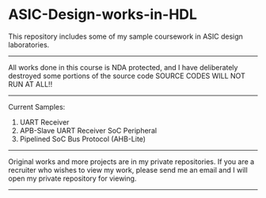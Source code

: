 # ASIC-Design-works-in-HDL
This repository includes some of my sample coursework in ASIC design laboratories. 

************
All works done in this course is NDA protected, and I have deliberately destroyed some portions of the source code
SOURCE CODES WILL NOT RUN AT ALL!! 
************

Current Samples: 
1. UART Receiver 
2. APB-Slave UART Receiver SoC Peripheral
3. Pipelined SoC Bus Protocol (AHB-Lite) 

**********************************
Original works and more projects are in my private repositories. 
If you are a recruiter who wishes to view my work, please send me an email and I will open my private repository for viewing. 
**********************************
